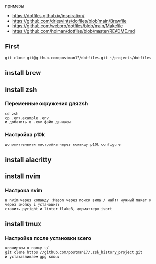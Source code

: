 примеры 
- https://dotfiles.github.io/inspiration/
- https://github.com/driesvints/dotfiles/blob/main/Brewfile
- https://github.com/webpro/dotfiles/blob/main/Makefile
- https://github.com/holman/dotfiles/blob/master/README.md

## First
```
git clone git@github.com:postman17/dotfiles.git ~/projects/dotfiles
```
## install brew 
## install zsh
### Переменные окружения для zsh
```
cd zsh
cp .env.example .env
и добавить в .env файл данныеы
```
### Настройка p10k
```
дополнительная настройка через команду p10k configure
```
## install alacritty
## install nvim
### Настрока nvim
```
в nvim через команду :Mason через поиск вима / найти нужный пакет и через кнопку i установить
ставить pyright и linter flake8, форматтеры isort
```
## install tmux

### Настройка после установки всего
```
клонируем в папку ~/
git clone https://github.com/postman17/.zsh_history_project.git
и устанавливаем gpg ключи
```

